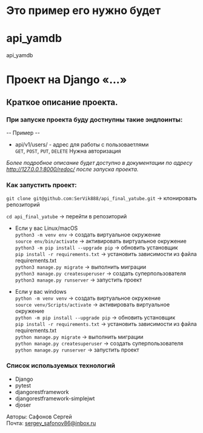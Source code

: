# Это пример его нужно будет
# api_yamdb
api_yamdb
# Проект на Django «...»

## Краткое описание проекта.

### При запуске проекта буду достнупны такие эндпоинты:
-- Пример --
- api/v1/users/ - адрес для работы с пользоваетлями\
`GET`, `POST`, `PUT`, `DELETE` Нужна авторизация

*Более подробное описание будет доступно в документации по адресу http://127.0.0.1:8000/redoc/ 
после запуска проекта.*

### Как запустить проект:

`git clone git@github.com:SerVik888/api_final_yatube.git` -> клонировать репозиторий

`cd api_final_yatube` -> перейти в репозиторий

* Если у вас Linux/macOS\
    `python3 -m venv env` -> создать виртуальное окружение\
    `source env/bin/activate` -> активировать виртуальное окружение\
    `python3 -m pip install --upgrade pip` -> обновить установщик\
    `pip install -r requirements.txt` -> установить зависимости из файла requirements.txt\
    `python3 manage.py migrate` -> выполнить миграции\
    `python3 manage.py createsuperuser` -> создать суперпользователя\
    `python3 manage.py runserver` -> запустить проект

* Если у вас windows\
    `python -m venv venv` -> создать виртуальное окружение\
    `source venv/Scripts/activate` -> активировать виртуальное окружение\
    `python -m pip install --upgrade pip` -> обновить установщик\
    `pip install -r requirements.txt` -> установить зависимости из файла requirements.txt\
    `python manage.py migrate` -> выполнить миграции\
    `python manage.py createsuperuser` -> создать суперпользователя\
    `python manage.py runserver` -> запустить проект

### Cписок используемых технологий

- Django
- pytest
- djangorestframework
- djangorestframework-simplejwt
- djoser


Авторы: Сафонов Сергей\
Почта: [sergey_safonov86@inbox.ru](mailto:sergey_safonov86@inbox.ru)